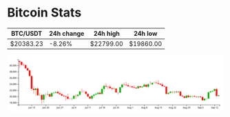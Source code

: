 # Bitcoin Stats

BTC/USDT|24h change|24h high|24h low|
|---|---|---|---|
|$20383.23|-8.26%|$22799.00|$19860.00|

<img src="./chart.svg">
